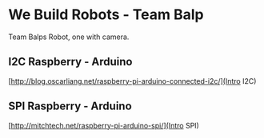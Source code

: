 We Build Robots - Team Balp
===========================

Team Balps Robot, one with camera.

I2C Raspberry - Arduino
-----------------------

[http://blog.oscarliang.net/raspberry-pi-arduino-connected-i2c/](Intro I2C)

SPI Raspberry - Arduino
-----------------------
[http://mitchtech.net/raspberry-pi-arduino-spi/](Intro SPI)


